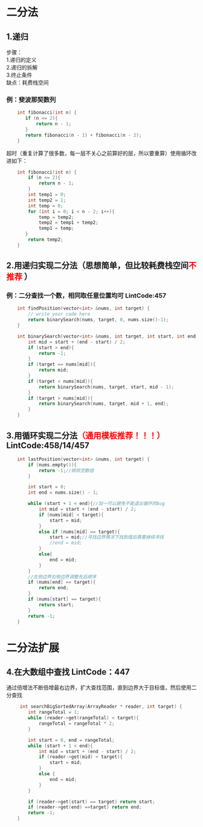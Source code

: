
# 二分法  
## 1.递归  
步骤：  
1.递归的定义  
2.递归的拆解  
3.终止条件  
缺点：耗费栈空间 
### 例：斐波那契数列 
```cpp 
    int fibonacci(int n) {
       if (n <= 2){
           return n - 1;
       }
       return fibonacci(n - 1) + fibonacci(n - 2);
    } 
```     
超时（重复计算了很多数，每一层不关心之前算好的层，所以要重算）使用循环改进如下： 
```cpp 
    int fibonacci(int n) {
        if (n <= 2){
            return n - 1;
        }
        int temp1 = 0;
        int temp2 = 1;
        int temp = 0;
        for (int i = 0; i < n - 2; i++){
            temp = temp2;
            temp2 = temp1 + temp2;
            temp1 = temp;
       }
        return temp2;
    }
```
## 2.用递归实现二分法（思想简单，但比较耗费栈空间<font color = red>不推荐</font> ）  
### 例：二分查找一个数，相同取任意位置均可  LintCode:457
```cpp 
    int findPosition(vector<int> &nums, int target) {
        // write your code here
        return binarySearch(nums, target, 0, nums.size()-1);
    }

    int binarySearch(vector<int> &nums, int target, int start, int end){
        int mid = start + (end - start) / 2;
        if (start > end){
            return -1;
        }
        if (target == nums[mid]){
            return mid;
        }
        if (target < nums[mid]){
            return binarySearch(nums, target, start, mid - 1);
        }
        if (target > nums[mid]){
            return binarySearch(nums, target, mid + 1, end);
        }
    }
```
## 3.用循环实现二分法<font color = red>（通用模板推荐！！！）</font>    LintCode:458/14/457 
```cpp
    int lastPosition(vector<int> &nums, int target) {
        if (nums.empty()){
            return -1;//排除空数组
        }

        int start = 0;
        int end = nums.size() - 1;

        while (start + 1 < end){//加一可以避免不能退出循环的bug
            int mid = start + (end - start) / 2;
            if (nums[mid] < target){
                start = mid;    
            }
            else if (nums[mid] == target){
                start = mid;//寻找边界情况下找到值后需要继续寻找
                //end = mid;
            }
            else{
                end = mid;
            }
        }
        //左侧边界右侧边界调整先后顺序
        if (nums[end] == target){
            return end;
        }
        if (nums[start] == target){
            return start;
        }
        return -1;
    }
```  
# 二分法扩展  
## 4.在大数组中查找 LintCode：447
通过倍增法不断倍增最右边界，扩大查找范围，直到边界大于目标值，然后使用二分查找  
```cpp
     int searchBigSortedArray(ArrayReader * reader, int target) {
        int rangeTotal = 1;
        while (reader->get(rangeTotal) < target){
            rangeTotal = rangeTotal * 2;
        }

        int start = 0, end = rangeTotal;
        while (start + 1 < end){
            int mid = start + (end - start) / 2;
            if (reader->get(mid) < target){
                start = mid;
            }
            else {
                end = mid;
            }
        }

        if (reader->get(start) == target) return start;
        if (reader->get(end) ==target) return end;
        return -1;
    }  
```

    

